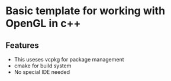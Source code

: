 # Basic template for working with OpenGL in c++

## Features
- This useses vcpkg for package management
- cmake for build system
- No special IDE needed
